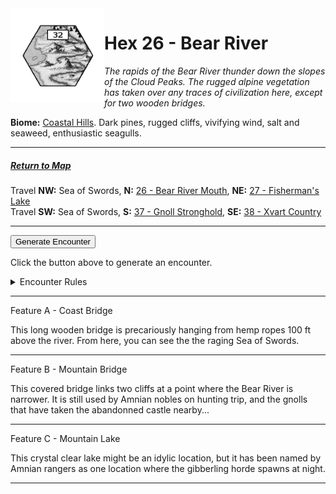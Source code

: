 
<img align="left" width=150px src="/images/Hexes/hex32.png">
<h1>Hex 26 - Bear River</h1>

*The rapids of the Bear River thunder down the slopes of the Cloud Peaks. The rugged alpine vegetation has taken over any traces of civilization here, except for two wooden bridges.*

**Biome:** <u>Coastal Hills</u>. Dark pines, rugged cliffs, vivifying wind, salt and seaweed, enthusiastic seagulls.

---

##### [Return to Map](https://saltygoo.github.io/2024/12/31/BGHex/)
Travel **NW:** Sea of Swords, **N:** [26 - Bear River Mouth](/pages/BaldurHex/26-BearMouth), **NE:** [27 - Fisherman's Lake](/pages/BaldurHex/27-Lake)<br>
Travel **SW:** Sea of Swords, **S:** [37 - Gnoll Stronghold](/pages/BaldurHex/37-Gnoll), **SE:** [38 - Xvart Country](/pages/BaldurHex/38-Xvart)

 ---
 
<button id="generateText" >Generate Encounter</button> <br>

<span class="grey" id="result" style="height: 75px;"> Click the button above to generate an encounter. </span>

<details markdown="1">
<summary>Encounter Rules</summary>
Generate an encounter the first time the party goes to one of this hex's features and every 12 hours. Encounters can happen on the way to the location or at the destination. If an encounter would happen while the party rests, good survival skills while setting up camp make the encounter happen after the full rest is completed. Search the [Baldur's Gate Wiki](https://baldursgate.fandom.com/wiki/Baldur%27s_Gate_Wiki) for informations on named NPC. Do not hesitate to replace any named NPC by one the players have already met from time to time! It makes for a better story.
</details>

 ---

<span class="blacktitle"> Feature A - Coast Bridge</span>

This long wooden bridge is precariously hanging from hemp ropes 100 ft above the river. From here, you can see the the raging Sea of Swords.

---

<span class="blacktitle"> Feature B - Mountain Bridge</span>

This covered bridge links two cliffs at a point where the Bear River is narrower. It is still used by Amnian nobles on hunting trip, and the gnolls that have taken the abandonned castle nearby...

---

<span class="blacktitle"> Feature C - Mountain Lake</span>

This crystal clear lake might be an idylic location, but it has been named by Amnian rangers as one location where the gibberling horde spawns at night.

---

<script>
    const climate1 = "Coast";
    const climate2 = "Mountain";
</script>
<script src="/scripts/BGencounter.js"></script>
